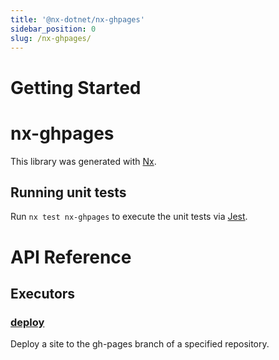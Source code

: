 ```yaml
---
title: '@nx-dotnet/nx-ghpages'
sidebar_position: 0
slug: /nx-ghpages/
---
```


# Getting Started

# nx-ghpages

This library was generated with [Nx](https://nx.dev).

## Running unit tests

Run `nx test nx-ghpages` to execute the unit tests via [Jest](https://jestjs.io).

# API Reference

## Executors

### [deploy](./executors/deploy.md)

Deploy a site to the gh-pages branch of a specified repository.
